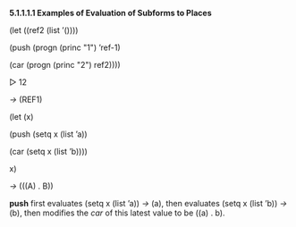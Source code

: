 **5.1.1.1.1 Examples of Evaluation of Subforms to Places** 

(let ((ref2 (list ’()))) 

(push (progn (princ "1") ’ref-1) 







(car (progn (princ "2") ref2)))) 

&#9655; 12 

*→* (REF1) 

(let (x) 

(push (setq x (list ’a)) 

(car (setq x (list ’b)))) 

x) 

*→* (((A) . B)) 

**push** first evaluates (setq x (list ’a)) *→* (a), then evaluates (setq x (list ’b)) *→* (b), then modifies the *car* of this latest value to be ((a) . b). 

